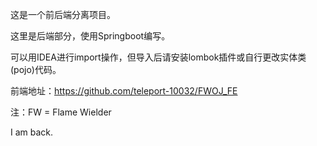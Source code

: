 这是一个前后端分离项目。

这里是后端部分，使用Springboot编写。

可以用IDEA进行import操作，但导入后请安装lombok插件或自行更改实体类(pojo)代码。

前端地址：https://github.com/teleport-10032/FWOJ_FE


注：FW = Flame Wielder 


I am back.
